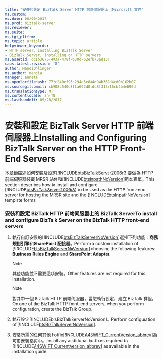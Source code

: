 ```yaml
---
title: "安裝和設定 BizTalk Server HTTP 前端伺服器上 |Microsoft 文件"
ms.custom: 
ms.date: 06/08/2017
ms.prod: biztalk-server
ms.reviewer: 
ms.suite: 
ms.tgt_pltfrm: 
ms.topic: article
helpviewer_keywords:
- HTTP server, installing BizTalk Server
- BizTalk Server, installing on HTTP servers
ms.assetid: dc1b3675-483a-478f-b30d-62efb73ad13c
caps.latest.revision: "8"
author: MandiOhlinger
ms.author: mandia
manager: anneta
ms.openlocfilehash: 772c240ef95c294e5e884d94b361d4cd0b102b07
ms.sourcegitcommit: cb908c540d8f1a692d01dc8f313e16cb4b4e696d
ms.translationtype: MT
ms.contentlocale: zh-TW
ms.lasthandoff: 09/20/2017
---
```

# <a name="installing-and-configuring-biztalk-server-on-the-http-front-end-servers"></a><span data-ttu-id="03957-102">安裝和設定 BizTalk Server HTTP 前端伺服器上</span><span class="sxs-lookup"><span data-stu-id="03957-102">Installing and Configuring BizTalk Server on the HTTP Front-End Servers</span></span>
<span data-ttu-id="03957-103">本章節描述如何安裝及設定[!INCLUDE[btsBizTalkServer2006r3](../../includes/btsbiztalkserver2006r3-md.md)]要做為 HTTP 前端伺服器裝載 MRSR 站台和[!INCLUDE[btsInpathNoVersion](../../includes/btsinpathnoversion-md.md)]範本表單。</span><span class="sxs-lookup"><span data-stu-id="03957-103">This section describes how to install and configure [!INCLUDE[btsBizTalkServer2006r3](../../includes/btsbiztalkserver2006r3-md.md)] to be used as the HTTP front-end server for hosting the MRSR site and the [!INCLUDE[btsInpathNoVersion](../../includes/btsinpathnoversion-md.md)] template forms.</span></span>  
  
### <a name="to-install-and-configure-biztalk-server-on-the-biztalk-http-front-end-servers"></a><span data-ttu-id="03957-104">安裝和設定 BizTalk HTTP 前端伺服器上的 BizTalk Server</span><span class="sxs-lookup"><span data-stu-id="03957-104">To install and configure BizTalk Server on the BizTalk HTTP front-end servers</span></span>  
  
1.  <span data-ttu-id="03957-105">執行自訂安裝的[!INCLUDE[btsBizTalkServerNoVersion](../../includes/btsbiztalkservernoversion-md.md)]選擇下列功能：**商務規則引擎**和**SharePoint 配接器**。</span><span class="sxs-lookup"><span data-stu-id="03957-105">Perform a custom installation of [!INCLUDE[btsBizTalkServerNoVersion](../../includes/btsbiztalkservernoversion-md.md)] choosing the following features: **Business Rules Engine** and **SharePoint Adapter**.</span></span>  
  
    > [!NOTE]
    >  <span data-ttu-id="03957-106">其他功能並不需要這項安裝。</span><span class="sxs-lookup"><span data-stu-id="03957-106">Other features are not required for this installation.</span></span>  
  
    > [!NOTE]
    >  <span data-ttu-id="03957-107">對其中一個 BizTalk HTTP 前端伺服器，當您執行設定，建立 BizTalk 群組。</span><span class="sxs-lookup"><span data-stu-id="03957-107">On one of the BizTalk HTTP front-end servers, when you perform configuration, create the BizTalk Group.</span></span>  
  
2.  <span data-ttu-id="03957-108">執行設定[!INCLUDE[btsBizTalkServerNoVersion](../../includes/btsbiztalkservernoversion-md.md)]。</span><span class="sxs-lookup"><span data-stu-id="03957-108">Perform configuration of [!INCLUDE[btsBizTalkServerNoVersion](../../includes/btsbiztalkservernoversion-md.md)].</span></span>  
  
3.  <span data-ttu-id="03957-109">安裝所需的任何其他 hotfix[!INCLUDE[A4SWIFT_CurrentVersion_abbrev](../../includes/a4swift-currentversion-abbrev-md.md)]為可用安裝指南中。</span><span class="sxs-lookup"><span data-stu-id="03957-109">Install any additional hotfixes required by [!INCLUDE[A4SWIFT_CurrentVersion_abbrev](../../includes/a4swift-currentversion-abbrev-md.md)] as available in the installation guide.</span></span>